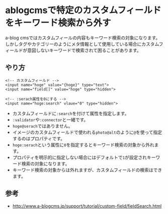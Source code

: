 # ablogcmsで特定のカスタムフィールドをキーワード検索から外す

a-blog cmsではカスタムフィールの内容もキーワード検索の対象になります。しかしタグやカテゴリーのようにメタ情報として使用している場合にカスタムフィールドが意図しないキーワードで検索されて困ることがあります。

## やり方

    <!-- カスタムフィールド -->
    <input name="hoge" value="{hoge}" type="text">
    <input name="field[]" value="hoge" type="hidden">

    <!-- :serach属性を0にする -->
    <input name="hoge:search" vlaue="0" type="hidden">

- カスタムフィールドに`:search`を付けて属性を指定します。
- `:validator`や`:connector`と一緒です。
- `hoge@serach`ではありません。
- イメージのカスタムフィールドで使われる`photo@alt`のように`@`を使って指定するのはプロパティです。
- `hoge:serach`という属性に`0`を指定するとキーワード検索の対象から外れます。
- プロパティを明示的に指定しない場合にはデフォルトで`1`が設定されキーワード検索の対象になります。
- キーワード検索の対象からは外れますが、カスタムフィールドの検索はできます。

## 参考
- <http://www.a-blogcms.jp/support/tutorial/custom-field/fieldSearch.html>
